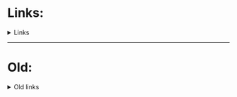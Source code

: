 # Links:

<details>

<summary> Links  </summary>

https://bgoonz-cv.netlify.app/

<br>

https://bgoonz-games.netlify.app/

<br>

https://determined-dijkstra-ee7390.netlify.app/

<br>

https://devtools42.netlify.app/

<br>

https://friendly-panda-b61ab.netlify.app/

<br>

https://githtmlpreview.netlify.app/

<br>

https://lambda-resources.netlify.app/

<br>

https://meditate42app.netlify.app/

<br>

https://panoramic-eggplant-452e4.netlify.app/

<br>

https://potluck-landing.netlify.app/

<br>

https://project-portfolio42.netlify.app/

<br>

https://random-static-html-deploys.netlify.app/blm.html
https://ternary42.netlify.app/

<br>

https://web-dev-interview-prep-quiz-website.netlify.app/

<br>

https://web-dev-resource-hub.netlify.app/

<br>

https://blog-w-comments.vercel.app/

<br>

https://www.addthis.com/website-tools/overview?utm_source=AddThis%20Tools&utm_medium=image
https://bgoonz.blogspot.com/

https://search.freefind.com/siteindex.html?si=14588965
https://search.freefind.com/find.html?si=14588965&m=0&p=0
https://search.freefind.com/find.html?si=14588965&pid=a
https://www.freefind.com/

https://github.com/bgoonz/Learning-Assets
https://github.com/bgoonz/Revamped-Automatic-Guitar-Effect-Triggering
https://github.com/bgoonz/web-dev-setup-checker
https://github.com/search/advanced
https://github.com/bgoonz/BGOONZ_BLOG_2.0
https://github.com/bgoonz
https://www.instagram.com/bgoonz/?hl=en
https://www.linkedin.com/in/bryan-guner-046199128/

https://twitter.com/bgooonz
http://blmbadge.unicornplatform.com/

https://web-dev-hub.com/

https://www.youtube.com/channel/UC9-rYyUMsnEBK8G8fCyrXXA
https://a.familypromiseservicetracker.dev/

https://codepen.io/bgoonz/pen/ExZvGoZ
https://codepen.io/bgoonz
https://codepen.io/

https://bryan-guner.gitbook.io/my-docs/

https://bgoonz.github.io/searchAwesome/

https://bgoonz.github.io/github-stats-website/

https://minnesotafreedomfund.org/

https://www.searchbar.org/

https://dev.to/bgoonz"

</details>

---

# Old:

<details>

<summary> Old links  </summary>

https://gist.github.com/bgoonz/52bf38c3ba648dbf4e4acb36fb915ddc

https://sanity-signup.netlify.app/

<br>

https://random-static-html-deploys.netlify.app/embeds-showcase.html

    <iframe style="resize:both; overflow:scroll;"  sandbox="allow-scripts"  src="https://drive.google.com/embeddedfolderview?id=1DHyQsPLziqSUODclplhnNX1eknzbZrL8#list" style="width:100%; height:600px; border:0;">

</iframe>
<br>

    <iframe style="resize:both; overflow:scroll;"  sandbox="allow-scripts"  src="https://drive.google.com/embeddedfolderview?id=1DHyQsPLziqSUODclplhnNX1eknzbZrL8#grid" style="width:100%; height:600px; border:0;">

</iframe>
<br>

-   [cheat sheets](https://cheatsheets-42.netlify.app/)

-   [Gitpod Docs](https://archive-42.github.io/my-docs-gitpod-h# Links:

<details>

<summary> Links  </summary>

https://bgoonz-cv.netlify.app/

<br>

https://bgoonz-games.netlify.app/

<br>

https://determined-dijkstra-ee7390.netlify.app/

<br>

https://devtools42.netlify.app/

<br>

https://friendly-panda-b61ab.netlify.app/

<br>

https://githtmlpreview.netlify.app/

<br>

https://lambda-resources.netlify.app/

<br>

https://meditate42app.netlify.app/

<br>

https://panoramic-eggplant-452e4.netlify.app/

<br>

https://potluck-landing.netlify.app/

<br>

https://project-portfolio42.netlify.app/

<br>

https://random-static-html-deploys.netlify.app/blm.html
https://ternary42.netlify.app/

<br>

https://web-dev-interview-prep-quiz-website.netlify.app/

<br>

https://web-dev-resource-hub.netlify.app/

<br>

https://blog-w-comments.vercel.app/

<br>

https://www.addthis.com/website-tools/overview?utm_source=AddThis%20Tools&utm_medium=image
https://bgoonz.blogspot.com/

https://search.freefind.com/siteindex.html?si=14588965
https://search.freefind.com/find.html?si=14588965&m=0&p=0
https://search.freefind.com/find.html?si=14588965&pid=a
https://www.freefind.com/

https://github.com/bgoonz/Learning-Assets
https://github.com/bgoonz/Revamped-Automatic-Guitar-Effect-Triggering
https://github.com/bgoonz/web-dev-setup-checker
https://github.com/search/advanced
https://github.com/bgoonz/BGOONZ_BLOG_2.0
https://github.com/bgoonz
https://www.instagram.com/bgoonz/?hl=en
https://www.linkedin.com/in/bryan-guner-046199128/

https://twitter.com/bgooonz
http://blmbadge.unicornplatform.com/

https://web-dev-hub.com/

https://www.youtube.com/channel/UC9-rYyUMsnEBK8G8fCyrXXA
https://a.familypromiseservicetracker.dev/

https://codepen.io/bgoonz/pen/ExZvGoZ
https://codepen.io/bgoonz
https://codepen.io/

https://bryan-guner.gitbook.io/my-docs/

https://bgoonz.github.io/searchAwesome/

https://bgoonz.github.io/github-stats-website/

https://minnesotafreedomfund.org/

https://www.searchbar.org/

https://dev.to/bgoonz"

</details>

---

# Old:

<details>

<summary> Old links  </summary>

https://gist.github.com/bgoonz/52bf38c3ba648dbf4e4acb36fb915ddc

https://sanity-signup.netlify.app/

<br>

https://random-static-html-deploys.netlify.app/embeds-showcase.html

    <iframe style="resize:both; overflow:scroll;"  sandbox="allow-scripts"  src="https://drive.google.com/embeddedfolderview?id=1DHyQsPLziqSUODclplhnNX1eknzbZrL8#list" style="width:100%; height:600px; border:0;">

</iframe>
<br>

    <iframe style="resize:both; overflow:scroll;"  sandbox="allow-scripts"  src="https://drive.google.com/embeddedfolderview?id=1DHyQsPLziqSUODclplhnNX1eknzbZrL8#grid" style="width:100%; height:600px; border:0;">

</iframe>
<br>

-   [cheat sheets](https://cheatsheets-42.netlify.app/)

-   [Gitpod Docs](https://archive-42.github.io/my-docs-gitpod-html/)

https://transform-tools-m7k1dqcmw-bgoonz.vercel.app/

<br>

</details>
tml/)

https://transform-tools-m7k1dqcmw-bgoonz.vercel.app/

<br>

</details>
